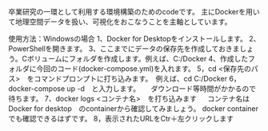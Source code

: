 卒業研究の一環として利用する環境構築のためのcodeです。
主にDockerを用いて地理空間データを扱い、可視化をおこなうことを主軸としています。

使用方法：Windowsの場合
1、Docker for Desktopをインストールします。
2、PowerShellを開きます。
3、ここまでにデータの保存先を作成しておきましょう。Cボリュームにフォルダを作成します。例えば、C:/Docker
4、作成したフォルダに今回のコード(docker-compose.yml)を入れます。
5，cd <保存先のパス>　をコマンドプロンプトに打ち込みます。　例えば、cd C:/Docker
6，docker-compose up -d　と入力します。
　 ダウンロード等時間がかかるので待ちます。
7、docker logs <コンテナ名>　を打ち込みます
　 コンテナ名はDocker for desktop　のcontainerから確認してみましょう。
  docker container　でも確認できるはずです。
8，表示されたURLをCtr＋左クリックします
